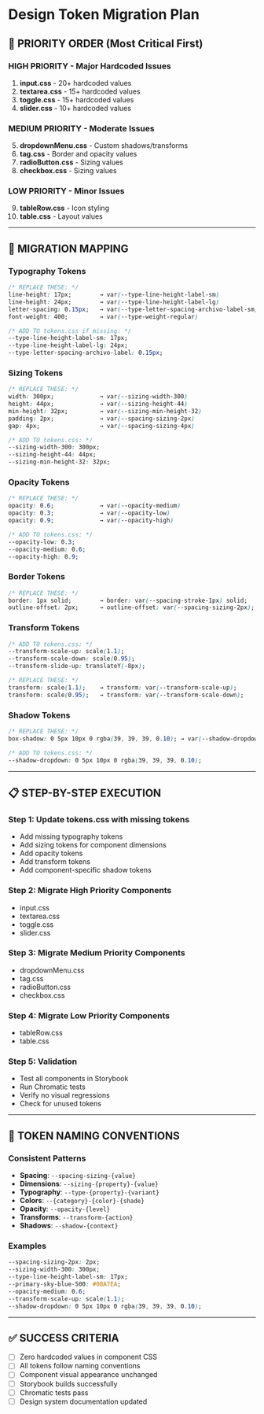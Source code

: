 # Design Token Migration Plan

## 🎯 PRIORITY ORDER (Most Critical First)

### HIGH PRIORITY - Major Hardcoded Issues
1. **input.css** - 20+ hardcoded values
2. **textarea.css** - 15+ hardcoded values  
3. **toggle.css** - 15+ hardcoded values
4. **slider.css** - 10+ hardcoded values

### MEDIUM PRIORITY - Moderate Issues
5. **dropdownMenu.css** - Custom shadows/transforms
6. **tag.css** - Border and opacity values
7. **radioButton.css** - Sizing values
8. **checkbox.css** - Sizing values

### LOW PRIORITY - Minor Issues
9. **tableRow.css** - Icon styling
10. **table.css** - Layout values

---

## 🔧 MIGRATION MAPPING

### Typography Tokens
```css
/* REPLACE THESE: */
line-height: 17px;        → var(--type-line-height-label-sm)
line-height: 24px;        → var(--type-line-height-label-lg)
letter-spacing: 0.15px;   → var(--type-letter-spacing-archivo-label-sm)
font-weight: 400;         → var(--type-weight-regular)

/* ADD TO tokens.css if missing: */
--type-line-height-label-sm: 17px;
--type-line-height-label-lg: 24px;
--type-letter-spacing-archivo-label: 0.15px;
```

### Sizing Tokens
```css
/* REPLACE THESE: */
width: 300px;             → var(--sizing-width-300)
height: 44px;             → var(--sizing-height-44)
min-height: 32px;         → var(--sizing-min-height-32)
padding: 2px;             → var(--spacing-sizing-2px)
gap: 4px;                 → var(--spacing-sizing-4px)

/* ADD TO tokens.css: */
--sizing-width-300: 300px;
--sizing-height-44: 44px;
--sizing-min-height-32: 32px;
```

### Opacity Tokens
```css
/* REPLACE THESE: */
opacity: 0.6;             → var(--opacity-medium)
opacity: 0.3;             → var(--opacity-low)
opacity: 0.9;             → var(--opacity-high)

/* ADD TO tokens.css: */
--opacity-low: 0.3;
--opacity-medium: 0.6;
--opacity-high: 0.9;
```

### Border Tokens
```css
/* REPLACE THESE: */
border: 1px solid;        → border: var(--spacing-stroke-1px) solid;
outline-offset: 2px;      → outline-offset: var(--spacing-sizing-2px);
```

### Transform Tokens
```css
/* ADD TO tokens.css: */
--transform-scale-up: scale(1.1);
--transform-scale-down: scale(0.95);
--transform-slide-up: translateY(-8px);

/* REPLACE THESE: */
transform: scale(1.1);    → transform: var(--transform-scale-up);
transform: scale(0.95);   → transform: var(--transform-scale-down);
```

### Shadow Tokens
```css
/* REPLACE THESE: */
box-shadow: 0 5px 10px 0 rgba(39, 39, 39, 0.10); → var(--shadow-dropdown)

/* ADD TO tokens.css: */
--shadow-dropdown: 0 5px 10px 0 rgba(39, 39, 39, 0.10);
```

---

## 📋 STEP-BY-STEP EXECUTION

### Step 1: Update tokens.css with missing tokens
- Add missing typography tokens
- Add sizing tokens for component dimensions
- Add opacity tokens
- Add transform tokens
- Add component-specific shadow tokens

### Step 2: Migrate High Priority Components
- input.css
- textarea.css
- toggle.css
- slider.css

### Step 3: Migrate Medium Priority Components
- dropdownMenu.css
- tag.css
- radioButton.css
- checkbox.css

### Step 4: Migrate Low Priority Components
- tableRow.css
- table.css

### Step 5: Validation
- Test all components in Storybook
- Run Chromatic tests
- Verify no visual regressions
- Check for unused tokens

---

## 🎨 TOKEN NAMING CONVENTIONS

### Consistent Patterns
- **Spacing**: `--spacing-sizing-{value}`
- **Dimensions**: `--sizing-{property}-{value}` 
- **Typography**: `--type-{property}-{variant}`
- **Colors**: `--{category}-{color}-{shade}`
- **Opacity**: `--opacity-{level}`
- **Transforms**: `--transform-{action}`
- **Shadows**: `--shadow-{context}`

### Examples
```css
--spacing-sizing-2px: 2px;
--sizing-width-300: 300px;
--type-line-height-label-sm: 17px;
--primary-sky-blue-500: #0BA7EA;
--opacity-medium: 0.6;
--transform-scale-up: scale(1.1);
--shadow-dropdown: 0 5px 10px 0 rgba(39, 39, 39, 0.10);
```

---

## ✅ SUCCESS CRITERIA

- [ ] Zero hardcoded values in component CSS
- [ ] All tokens follow naming conventions  
- [ ] Component visual appearance unchanged
- [ ] Storybook builds successfully
- [ ] Chromatic tests pass
- [ ] Design system documentation updated
